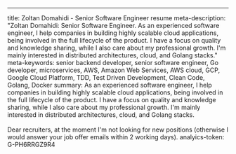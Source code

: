 ---
title: Zoltan Domahidi - Senior Software Engineer resume
meta-description: "Zoltan Domahidi: Senior Software Engineer. As an experienced software engineer, I help companies in building highly scalable cloud applications, being involved in the full lifecycle of the product. 
I have a focus on quality and knowledge sharing, while I also care about my professional growth. I'm mainly interested in distributed architectures, cloud, and Golang stacks."
meta-keywords: senior backend developer, senior software engineer, Go developer, microservices, AWS, Amazon Web Services, AWS cloud, GCP, Google Cloud Platform, TDD, Test Driven Development, Clean Code, Golang, Docker
summary: As an experienced software engineer, I help companies in building highly scalable cloud applications, being involved in the full lifecycle of the product. I have a focus on quality and knowledge sharing, while I also care about my professional growth. I'm mainly interested in distributed architectures, cloud, and Golang stacks. <span class=no-print><br/><br/>Dear recruiters, at the moment I'm not looking for new positions (otherwise I would answer your job offer emails within 2 working days).</span>
analyics-token: G-PH6RRGZ9R4

